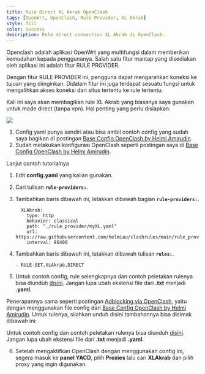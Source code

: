 ```yaml
---
title: Rule Direct XL Akrab OpenClash
tags: [OpenWrt, OpenClash, Rule Provider, XL Akrab]
style: fill
color: success
description: Rule direct connection XL Akrab di OpenClash.
---
```


Openclash adalah aplikasi OpenWrt yang multifungsi dalam memberikan kemudahan kepada penggunanya. Salah satu fitur mantap yang disediakan oleh aplikasi ini adalah fitur RULE PROVIDER.

Dengan fitur RULE PROVIDER ini, pengguna dapat mengarahkan koneksi ke tujuan yang diinginkan. Didalam fitur ini juga terdapat sesuatu fungsi untuk mengalihkan akses koneksi dari situs tertentu ke rule tertentu. 

Kali ini saya akan membagikan rule XL Akrab yang biasanya saya gunakan untuk mode direct (tanpa vpn). Hal penting yang perlu disiapkan:

![](https://lh6.googleusercontent.com/WpWCG9lUIvjnopGPi7JI3DdAfkDOEdMTI4AF67ejFEF3S0rVa9z4nA45gHchFwDnPkbgqOjVL61zQJQV5rI6iIU_jFH5dG5jsz2LVFrP1lv32xZgm6vI7nhxuF_RrhyOqysw0X27EXeSm44TKQ)

1. Config yaml punya sendiri atau bisa ambil contoh config yang sudah saya bagikan di postingan [Base Config OpenClash by Helmi Amirudin](base-config-openclash-helmi).
2. Sudah melakukan konfigurasi OpenClash seperti postingan saya di [Base Config OpenClash by Helmi Amirudin](base-config-openclash-helmi).


Lanjut contoh tutorialnya
 
1. Edit **config.yaml** yang kalian gunakan.
2. Cari tulisan **``rule-providers:``**.
3. Tambahkan baris dibawah ini, letakkan dibawah bagian **``rule-providers:``**.


	```
	  XLAkrab:
		type: http
		behavior: classical
		path: "./rule_provider/myXL.yaml"
		url: https://raw.githubusercontent.com/helmiau/clashrules/main/rule_provider/myXL.yaml
		interval: 86400
	```



4. Tambahkan baris dibawah ini, letakkan dibawah tulisan **``rules:``**.


	```
	- RULE-SET,XLAkrab,DIRECT
	```



5. Untuk contoh config, rule selengkapnya dan contoh peletakan rulenya bisa diunduh [disini](https://safefileku.com/download/To6NrHuRw2IG4md). Jangan lupa ubah ekstensi file dari **.txt** menjadi **.yaml**.


Penerapannya sama seperti postingan [Adblocking via OpenClash](adblocking-openclash), yaitu dengan menggunakan file config dari [Base Config OpenClash by Helmi Amirudin](base-config-openclash-helmi). Untuk rulenya, silahkan unduh disini tambahannya bisa disimak dibawah ini:

Untuk contoh config dan contoh peletakan rulenya bisa diunduh [disini](https://safefileku.com/download/5xr0xK4pxdG1fvf). Jangan lupa ubah ekstensi file dari **.txt** menjadi **.yaml**.

6. Setelah mengaktifkan OpenClash dengan menggunakan config ini, segera masuk ke **panel YACD**, pilih **Proxies** lalu cari **XLAkrab** dan pilih proxy yang ingin digunakan.